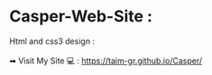 # Casper-Web-Site :
Html and css3 design :
<br><br>
➡ Visit My Site 💻 : https://taim-gr.github.io/Casper/
